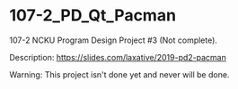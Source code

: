 # 107-2_PD_Qt_Pacman
107-2 NCKU Program Design Project #3 (Not complete).

Description: https://slides.com/laxative/2019-pd2-pacman

Warning: This project isn't done yet and never will be done.
